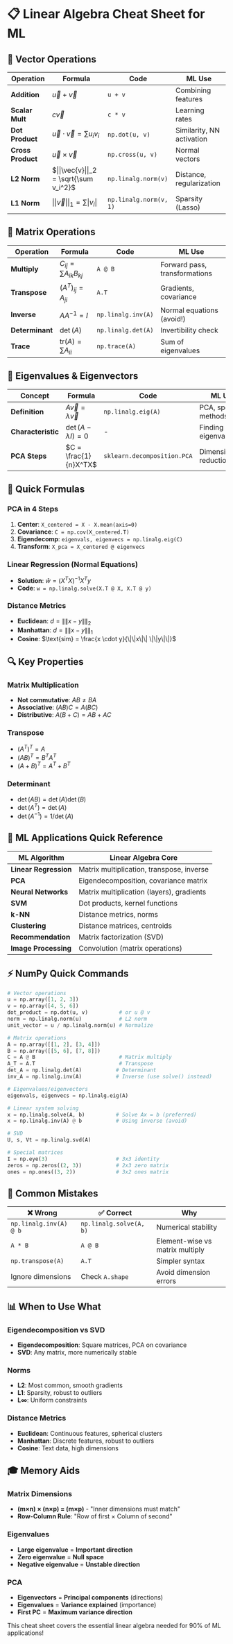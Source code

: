 # 📋 Linear Algebra Cheat Sheet for ML

## 🔢 Vector Operations

| Operation | Formula | Code | ML Use |
|-----------|---------|------|--------|
| **Addition** | $\vec{u} + \vec{v}$ | `u + v` | Combining features |
| **Scalar Mult** | $c\vec{v}$ | `c * v` | Learning rates |
| **Dot Product** | $\vec{u} \cdot \vec{v} = \sum u_i v_i$ | `np.dot(u, v)` | Similarity, NN activation |
| **Cross Product** | $\vec{u} \times \vec{v}$ | `np.cross(u, v)` | Normal vectors |
| **L2 Norm** | $\|\|\vec{v}\|\|_2 = \sqrt{\sum v_i^2}$ | `np.linalg.norm(v)` | Distance, regularization |
| **L1 Norm** | $\|\|\vec{v}\|\|_1 = \sum \|v_i\|$ | `np.linalg.norm(v, 1)` | Sparsity (Lasso) |

## 🔢 Matrix Operations

| Operation | Formula | Code | ML Use |
|-----------|---------|------|--------|
| **Multiply** | $C_{ij} = \sum A_{ik}B_{kj}$ | `A @ B` | Forward pass, transformations |
| **Transpose** | $(A^T)_{ij} = A_{ji}$ | `A.T` | Gradients, covariance |
| **Inverse** | $AA^{-1} = I$ | `np.linalg.inv(A)` | Normal equations (avoid!) |
| **Determinant** | $\det(A)$ | `np.linalg.det(A)` | Invertibility check |
| **Trace** | $\text{tr}(A) = \sum A_{ii}$ | `np.trace(A)` | Sum of eigenvalues |

## 🔢 Eigenvalues & Eigenvectors

| Concept | Formula | Code | ML Use |
|---------|---------|------|--------|
| **Definition** | $A\vec{v} = \lambda\vec{v}$ | `np.linalg.eig(A)` | PCA, spectral methods |
| **Characteristic** | $\det(A - \lambda I) = 0$ | - | Finding eigenvalues |
| **PCA Steps** | $C = \frac{1}{n}X^TX$ | `sklearn.decomposition.PCA` | Dimensionality reduction |

## 🧮 Quick Formulas

### **PCA in 4 Steps**
1. **Center**: `X_centered = X - X.mean(axis=0)`
2. **Covariance**: `C = np.cov(X_centered.T)`
3. **Eigendecomp**: `eigenvals, eigenvecs = np.linalg.eig(C)`
4. **Transform**: `X_pca = X_centered @ eigenvecs`

### **Linear Regression (Normal Equations)**
- **Solution**: $\hat{w} = (X^TX)^{-1}X^Ty$
- **Code**: `w = np.linalg.solve(X.T @ X, X.T @ y)`

### **Distance Metrics**
- **Euclidean**: $d = \|\|x - y\|\|_2$
- **Manhattan**: $d = \|\|x - y\|\|_1$
- **Cosine**: $\text{sim} = \frac{x \cdot y}{\|\|x\|\| \|\|y\|\|}$

## 🔍 Key Properties

### **Matrix Multiplication**
- **Not commutative**: $AB \neq BA$
- **Associative**: $(AB)C = A(BC)$
- **Distributive**: $A(B + C) = AB + AC$

### **Transpose**
- $(A^T)^T = A$
- $(AB)^T = B^TA^T$
- $(A + B)^T = A^T + B^T$

### **Determinant**
- $\det(AB) = \det(A)\det(B)$
- $\det(A^T) = \det(A)$
- $\det(A^{-1}) = 1/\det(A)$

## 🎯 ML Applications Quick Reference

| ML Algorithm | Linear Algebra Core |
|--------------|-------------------|
| **Linear Regression** | Matrix multiplication, transpose, inverse |
| **PCA** | Eigendecomposition, covariance matrix |
| **Neural Networks** | Matrix multiplication (layers), gradients |
| **SVM** | Dot products, kernel functions |
| **k-NN** | Distance metrics, norms |
| **Clustering** | Distance matrices, centroids |
| **Recommendation** | Matrix factorization (SVD) |
| **Image Processing** | Convolution (matrix operations) |

## ⚡ NumPy Quick Commands

```python
# Vector operations
u = np.array([1, 2, 3])
v = np.array([4, 5, 6])
dot_product = np.dot(u, v)          # or u @ v
norm = np.linalg.norm(u)            # L2 norm
unit_vector = u / np.linalg.norm(u) # Normalize

# Matrix operations
A = np.array([[1, 2], [3, 4]])
B = np.array([[5, 6], [7, 8]])
C = A @ B                           # Matrix multiply
A_T = A.T                           # Transpose
det_A = np.linalg.det(A)           # Determinant
inv_A = np.linalg.inv(A)           # Inverse (use solve() instead)

# Eigenvalues/eigenvectors
eigenvals, eigenvecs = np.linalg.eig(A)

# Linear system solving
x = np.linalg.solve(A, b)          # Solve Ax = b (preferred)
x = np.linalg.inv(A) @ b           # Using inverse (avoid)

# SVD
U, s, Vt = np.linalg.svd(A)

# Special matrices
I = np.eye(3)                      # 3x3 identity
zeros = np.zeros((2, 3))           # 2x3 zero matrix
ones = np.ones((3, 2))             # 3x2 ones matrix
```

## 🚨 Common Mistakes

| ❌ Wrong | ✅ Correct | Why |
|----------|------------|-----|
| `np.linalg.inv(A) @ b` | `np.linalg.solve(A, b)` | Numerical stability |
| `A * B` | `A @ B` | Element-wise vs matrix multiply |
| `np.transpose(A)` | `A.T` | Simpler syntax |
| Ignore dimensions | Check `A.shape` | Avoid dimension errors |

## 📊 When to Use What

### **Eigendecomposition vs SVD**
- **Eigendecomposition**: Square matrices, PCA on covariance
- **SVD**: Any matrix, more numerically stable

### **Norms**
- **L2**: Most common, smooth gradients
- **L1**: Sparsity, robust to outliers
- **L∞**: Uniform constraints

### **Distance Metrics**
- **Euclidean**: Continuous features, spherical clusters
- **Manhattan**: Discrete features, robust to outliers
- **Cosine**: Text data, high dimensions

## 🎓 Memory Aids

### **Matrix Dimensions**
- **(m×n) × (n×p) = (m×p)** - "Inner dimensions must match"
- **Row-Column Rule**: "Row of first × Column of second"

### **Eigenvalues**
- **Large eigenvalue** = **Important direction**
- **Zero eigenvalue** = **Null space**
- **Negative eigenvalue** = **Unstable direction**

### **PCA**
- **Eigenvectors** = **Principal components** (directions)
- **Eigenvalues** = **Variance explained** (importance)
- **First PC** = **Maximum variance direction**

This cheat sheet covers the essential linear algebra needed for 90% of ML applications!
